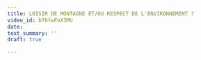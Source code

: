 ```yaml
---
title: LOISIR DE MONTAGNE ET/OU RESPECT DE L'ENVIRONNEMENT ?
video_id: b76fwFoX3MU
date: 
text_summary: ''
draft: true

---
```

